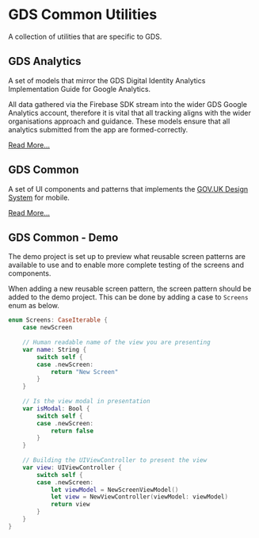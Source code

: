# GDS Common Utilities

A collection of utilities that are specific to GDS.

## GDS Analytics

A set of models that mirror the GDS Digital Identity Analytics Implementation Guide for Google Analytics. 

All data gathered via the Firebase SDK stream into the wider GDS Google Analytics account, therefore it is vital that all tracking aligns with the wider organisations approach and guidance.
These models ensure that all analytics submitted from the app are formed-correctly.

[Read More...](./Sources/GDSAnalytics/README.md)

## GDS Common

A set of UI components and patterns that implements the [GOV.UK Design System](https://design-system.service.gov.uk) for mobile. 

[Read More...](./Sources/GDSCommon/README.md)

## GDS Common - Demo

The demo project is set up to preview what reusable screen patterns are available to use and to enable more complete testing of the screens and components. 

When adding a new reusable screen pattern, the screen pattern should be added to the demo project. This can be done by adding a case to `Screens` enum as below. 

```swift
enum Screens: CaseIterable {
    case newScreen
    
    // Human readable name of the view you are presenting
    var name: String {
        switch self {
        case .newScreen:
            return "New Screen"
        }
    }
    
    // Is the view modal in presentation
    var isModal: Bool {
        switch self {
        case .newScreen:
            return false
        }
    }
    
    // Building the UIViewController to present the view
    var view: UIViewController {
        switch self {
        case .newScreen:
            let viewModel = NewScreenViewModel()
            let view = NewViewController(viewModel: viewModel)
            return view
        }
    }
}
```
